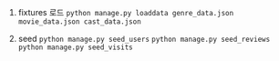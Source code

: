 1. fixtures 로드
`python manage.py loaddata genre_data.json movie_data.json cast_data.json`

2. seed
`python manage.py seed_users`
`python manage.py seed_reviews`
`python manage.py seed_visits`
